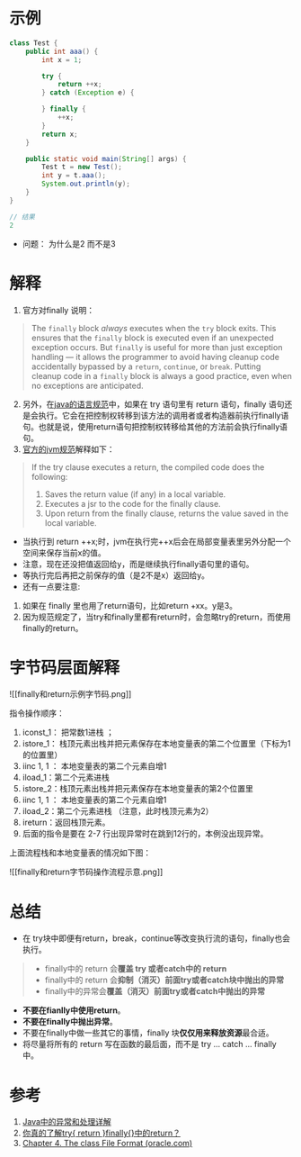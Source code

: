 # 示例
```java
class Test {
	public int aaa() {
		int x = 1;

		try {
			return ++x;
		} catch (Exception e) {

		} finally {
			++x;
		}
		return x;
	}

	public static void main(String[] args) {
		Test t = new Test();
		int y = t.aaa();
		System.out.println(y);
	}
}

// 结果
2
```
- 问题： 为什么是2 而不是3

# 解释
1. 官方对finally 说明：
>The `finally` block _always_ executes when the `try` block exits. This ensures that the `finally` block is executed even if an unexpected exception occurs. But `finally` is useful for more than just exception handling — it allows the programmer to avoid having cleanup code accidentally bypassed by a `return`, `continue`, or `break`. Putting cleanup code in a `finally` block is always a good practice, even when no exceptions are anticipated.

2. 另外，在[java的语言规范](http://docs.oracle.com/javase/specs/jls/se7/html/jls-14.html#jls-14.17)中，如果在 try 语句里有 return 语句，finally 语句还是会执行。它会在把控制权转移到该方法的调用者或者构造器前执行finally语句。也就是说，使用return语句把控制权转移给其他的方法前会执行finally语句。
3. [官方的jvm规范](http://docs.oracle.com/javase/specs/jvms/se7/html/jvms-4.html#jvms-4.10.2.5)解释如下：
> If the try clause executes a return, the compiled code does the following:
> 
> 1.  Saves the return value (if any) in a local variable.
> 2.  Executes a jsr to the code for the finally clause.
> 3.  Upon return from the finally clause, returns the value saved in the local variable.

- 当执行到 return ++x;时，jvm在执行完++x后会在局部变量表里另外分配一个空间来保存当前x的值。  
- 注意，现在还没把值返回给y，而是继续执行finally语句里的语句。
- 等执行完后再把之前保存的值（是2不是x）返回给y。  
- 还有一点要注意:
1. 如果在 finally 里也用了return语句，比如return +xx。y是3。
3. 因为规范规定了，当try和finally里都有return时，会忽略try的return，而使用finally的return。


# 字节码层面解释
![[finally和return示例字节码.png]]

指令操作顺序：  
1. iconst_1： 把常数1进栈 ；
2. istore_1： 栈顶元素出栈并把元素保存在本地变量表的第二个位置里（下标为1的位置里） 
3. iinc 1, 1 ： 本地变量表的第二个元素自增1 
4. iload_1：第二个元素进栈 
5. istore_2：栈顶元素出栈并把元素保存在本地变量表的第2个位置里 
6. iinc 1, 1 ： 本地变量表的第二个元素自增1 
7. iload_2：第二个元素进栈 （注意，此时栈顶元素为2）
8. ireturn：返回栈顶元素。
9. 后面的指令是要在 2-7 行出现异常时在跳到12行的，本例没出现异常。

上面流程栈和本地变量表的情况如下图：

![[finally和return字节码操作流程示意.png]]


# 总结
- 在 try块中即便有return，break，continue等改变执行流的语句，finally也会执行。
> - finally中的 return 会**覆盖 try 或者catch中的 return**
> - finally中的 return 会**抑制（消灭）前面try或者catch块中抛出的异常**
> - finally中的异常会**覆盖（消灭）前面try或者catch中抛出的异常**


-   **不要在fianlly中使用return**。
-   **不要在finally中抛出异常**。
-   不要在finally中做一些其它的事情，finally 块**仅仅用来释放资源**最合适。
-   将尽量将所有的 return 写在函数的最后面，而不是 try ... catch ... finally 中。

# 参考
1. [Java中的异常和处理详解](https://www.cnblogs.com/lulipro/p/7504267.html)
2. [你真的了解try{ return }finally{}中的return？](https://www.cnblogs.com/averey/p/4379646.html)
3. [Chapter 4. The class File Format (oracle.com)](https://docs.oracle.com/javase/specs/jvms/se7/html/jvms-4.html#jvms-4.10.2.5)